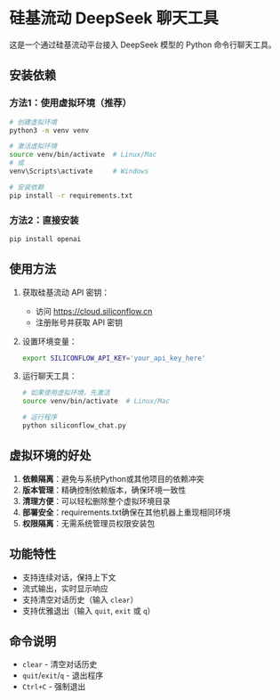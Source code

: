# 硅基流动 DeepSeek 聊天工具

这是一个通过硅基流动平台接入 DeepSeek 模型的 Python 命令行聊天工具。

## 安装依赖

### 方法1：使用虚拟环境（推荐）

```bash
# 创建虚拟环境
python3 -m venv venv

# 激活虚拟环境
source venv/bin/activate  # Linux/Mac
# 或
venv\Scripts\activate     # Windows

# 安装依赖
pip install -r requirements.txt
```

### 方法2：直接安装

```bash
pip install openai
```

## 使用方法

1. 获取硅基流动 API 密钥：
   - 访问 https://cloud.siliconflow.cn
   - 注册账号并获取 API 密钥

2. 设置环境变量：
   ```bash
   export SILICONFLOW_API_KEY='your_api_key_here'
   ```

3. 运行聊天工具：
   ```bash
   # 如果使用虚拟环境，先激活
   source venv/bin/activate  # Linux/Mac
   
   # 运行程序
   python siliconflow_chat.py
   ```

## 虚拟环境的好处

1. **依赖隔离**：避免与系统Python或其他项目的依赖冲突
2. **版本管理**：精确控制依赖版本，确保环境一致性
3. **清理方便**：可以轻松删除整个虚拟环境目录
4. **部署安全**：requirements.txt确保在其他机器上重现相同环境
5. **权限隔离**：无需系统管理员权限安装包

## 功能特性

- 支持连续对话，保持上下文
- 流式输出，实时显示响应
- 支持清空对话历史（输入 `clear`）
- 支持优雅退出（输入 `quit`, `exit` 或 `q`）

## 命令说明

- `clear` - 清空对话历史
- `quit`/`exit`/`q` - 退出程序
- `Ctrl+C` - 强制退出